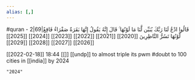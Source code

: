 ```yaml
---
alias: [,]
---
```

#quran - 2|69|قَالُوا ادْعُ لَنَا رَبَّكَ يُبَيِّن لَّنَا مَا لَوْنُهَا ۚ قَالَ إِنَّهُ يَقُولُ إِنَّهَا بَقَرَةٌ صَفْرَاءُ فَاقِعٌ لَّوْنُهَا تَسُرُّ النَّاظِرِينَ
[[2020]] [[2021]] [[2022]] [[2023]] [[2024]] [[2025]] [[2026]] [[2027]] [[2028]] [[2029]]

[[2022-02-18]] 18:44 [[]]
[[undp]] to almost triple its pwm #doubt to 100 cities in [[india]] by 2024
```query
"2024"
```